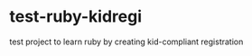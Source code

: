 test-ruby-kidregi
=================

test project to learn ruby by creating kid-compliant registration